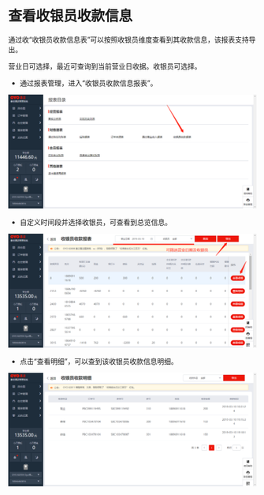 # 查看收银员收款信息

通过收“收银员收款信息表”可以按照收银员维度查看到其收款信息，该报表支持导出。

营业日可选择，最近可查询到当前营业日收据。收银员可选择。

* 通过报表管理，进入“收银员收款信息报表”。

![](../../../.gitbook/assets/image%20%28271%29.png)

* 自定义时间段并选择收银员，可查看到总览信息。

![](../../../.gitbook/assets/image%20%28309%29.png)

* 点击“查看明细”，可以查到该收银员收款信息明细。

![](../../../.gitbook/assets/image%20%28219%29.png)

